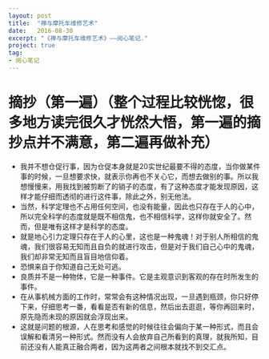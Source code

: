 ```yaml
---
layout: post
title:  "禅与摩托车维修艺术"
date:   2016-08-30
excerpt: "《禅与摩托车维修艺术》——阅心笔记."
project: true
tag:
- 阅心笔记 
---
```

# 摘抄（第一遍）（整个过程比较恍惚，很多地方读完很久才恍然大悟，第一遍的摘抄点并不满意，第二遍再做补充）

* 我并不想仓促行事，因为仓促本身就是20实世纪最要不得的态度，当你做某件事的时候，一旦想要求快，就表示你再也不关心它，而想去做别的事。所以我想慢慢来，用我找到被剪断了的销子的态度，有了这种态度才能发现原因，这样才能仔细而透彻的进行这件事，除此之外，别无他法。
* 当然，科学定理也不占用任何空间，也没有能量，因此也只存在于人的心中，所以完全科学的态度就是既不相信鬼，也不相信科学，这样你就安全了。然而，但是唯有这样才是科学的态度。
* 就是地心引力定理只存在于人的心里，这也是一种鬼魂！对于别人所相信的鬼魂，我们很容易无知而且自负的就进行攻击，但是对于我们自己心中的鬼魂，我们却非常无知而且盲目地信仰着。
* 恐惧来自于你知道自己无处可逃。
* 良质并不是一种物体，它是一种事件。它是主观意识到客观的存在时所发生的事件。
* 在从事机械方面的工作时，常常会有这种情况出现，一旦遇到瓶颈，你只好停下来，仔细思考一番，看看是否有新的信息，然后出去逛逛，等你再回来时，原先隐而未现的原因就会浮现出来。
* 这就是问题的根源，人在思考和感觉的时候往往会偏向于某一种形式，而且会误解和看清另一种形式。然而没有人会放弃自己所看到的真理，就我所知，目前还没有人能真正融合两者，因为这两者之间根本就找不到交汇点。
